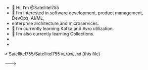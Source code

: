 - 👋 Hi, I’m @Satellitel755
- 👀 I’m interested in software development, product management, DevOps, AI/ML, 
- enterprise architecture,and microservices.
- 🌱 I’m currently learning Kafka and Avro utilization.
- 💞️ I’m also currently learning Collections.
- 
-

<
Satellitel755/Satellitel755 
`README.md` (this file)

--->
